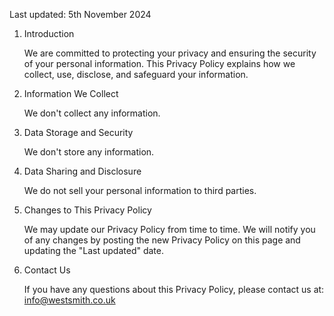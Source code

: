 Last updated: 5th November 2024

1. Introduction

    We are committed to protecting your privacy and ensuring the security of your personal information. This Privacy Policy explains how we collect, use, disclose, and safeguard your information.

2. Information We Collect

    We don't collect any information.

3. Data Storage and Security

    We don't store any information.

4. Data Sharing and Disclosure

    We do not sell your personal information to third parties.

5. Changes to This Privacy Policy

    We may update our Privacy Policy from time to time. We will notify you of any changes by posting the new Privacy Policy on this page and updating the "Last updated" date.

6. Contact Us

    If you have any questions about this Privacy Policy, please contact us at: info@westsmith.co.uk
